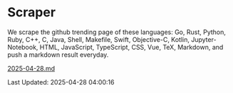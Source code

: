# Scraper

We scrape the github trending page of these languages: Go, Rust, Python, Ruby, C++, C, Java, Shell, Makefile, Swift, Objective-C, Kotlin, Jupyter-Notebook, HTML, JavaScript, TypeScript, CSS, Vue, TeX, Markdown, and push a markdown result everyday.

[2025-04-28.md](https://github.com/yangwenmai/github-trending-backup/blob/master/2025-04-28.md)

Last Updated: 2025-04-28 04:00:16
